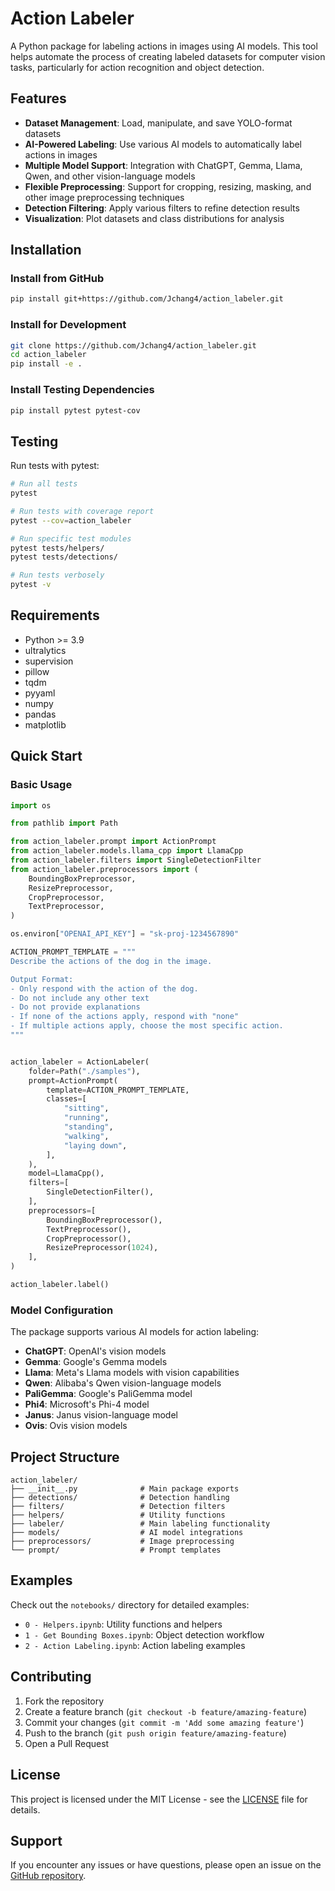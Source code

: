 # Action Labeler

A Python package for labeling actions in images using AI models. This tool helps automate the process of creating labeled datasets for computer vision tasks, particularly for action recognition and object detection.

## Features

- **Dataset Management**: Load, manipulate, and save YOLO-format datasets
- **AI-Powered Labeling**: Use various AI models to automatically label actions in images
- **Multiple Model Support**: Integration with ChatGPT, Gemma, Llama, Qwen, and other vision-language models
- **Flexible Preprocessing**: Support for cropping, resizing, masking, and other image preprocessing techniques
- **Detection Filtering**: Apply various filters to refine detection results
- **Visualization**: Plot datasets and class distributions for analysis

## Installation

### Install from GitHub

```bash
pip install git+https://github.com/Jchang4/action_labeler.git
```

### Install for Development

```bash
git clone https://github.com/Jchang4/action_labeler.git
cd action_labeler
pip install -e .
```

### Install Testing Dependencies

```bash
pip install pytest pytest-cov
```

## Testing

Run tests with pytest:

```bash
# Run all tests
pytest

# Run tests with coverage report
pytest --cov=action_labeler

# Run specific test modules
pytest tests/helpers/
pytest tests/detections/

# Run tests verbosely
pytest -v
```

## Requirements

- Python >= 3.9
- ultralytics
- supervision
- pillow
- tqdm
- pyyaml
- numpy
- pandas
- matplotlib

## Quick Start

### Basic Usage

```python
import os

from pathlib import Path

from action_labeler.prompt import ActionPrompt
from action_labeler.models.llama_cpp import LlamaCpp
from action_labeler.filters import SingleDetectionFilter
from action_labeler.preprocessors import (
    BoundingBoxPreprocessor,
    ResizePreprocessor,
    CropPreprocessor,
    TextPreprocessor,
)

os.environ["OPENAI_API_KEY"] = "sk-proj-1234567890"

ACTION_PROMPT_TEMPLATE = """
Describe the actions of the dog in the image.

Output Format:
- Only respond with the action of the dog.
- Do not include any other text
- Do not provide explanations
- If none of the actions apply, respond with "none"
- If multiple actions apply, choose the most specific action.
"""


action_labeler = ActionLabeler(
    folder=Path("./samples"),
    prompt=ActionPrompt(
        template=ACTION_PROMPT_TEMPLATE,
        classes=[
            "sitting",
            "running",
            "standing",
            "walking",
            "laying down",
        ],
    ),
    model=LlamaCpp(),
    filters=[
        SingleDetectionFilter(),
    ],
    preprocessors=[
        BoundingBoxPreprocessor(),
        TextPreprocessor(),
        CropPreprocessor(),
        ResizePreprocessor(1024),
    ],
)

action_labeler.label()
```

### Model Configuration

The package supports various AI models for action labeling:

- **ChatGPT**: OpenAI's vision models
- **Gemma**: Google's Gemma models
- **Llama**: Meta's Llama models with vision capabilities
- **Qwen**: Alibaba's Qwen vision-language models
- **PaliGemma**: Google's PaliGemma model
- **Phi4**: Microsoft's Phi-4 model
- **Janus**: Janus vision-language model
- **Ovis**: Ovis vision models

## Project Structure

```
action_labeler/
├── __init__.py              # Main package exports
├── detections/              # Detection handling
├── filters/                 # Detection filters
├── helpers/                 # Utility functions
├── labeler/                 # Main labeling functionality
├── models/                  # AI model integrations
├── preprocessors/           # Image preprocessing
└── prompt/                  # Prompt templates
```

## Examples

Check out the `notebooks/` directory for detailed examples:

- `0 - Helpers.ipynb`: Utility functions and helpers
- `1 - Get Bounding Boxes.ipynb`: Object detection workflow
- `2 - Action Labeling.ipynb`: Action labeling examples

## Contributing

1. Fork the repository
2. Create a feature branch (`git checkout -b feature/amazing-feature`)
3. Commit your changes (`git commit -m 'Add some amazing feature'`)
4. Push to the branch (`git push origin feature/amazing-feature`)
5. Open a Pull Request

## License

This project is licensed under the MIT License - see the [LICENSE](LICENSE) file for details.

## Support

If you encounter any issues or have questions, please open an issue on the [GitHub repository](https://github.com/Jchang4/action_labeler/issues).
